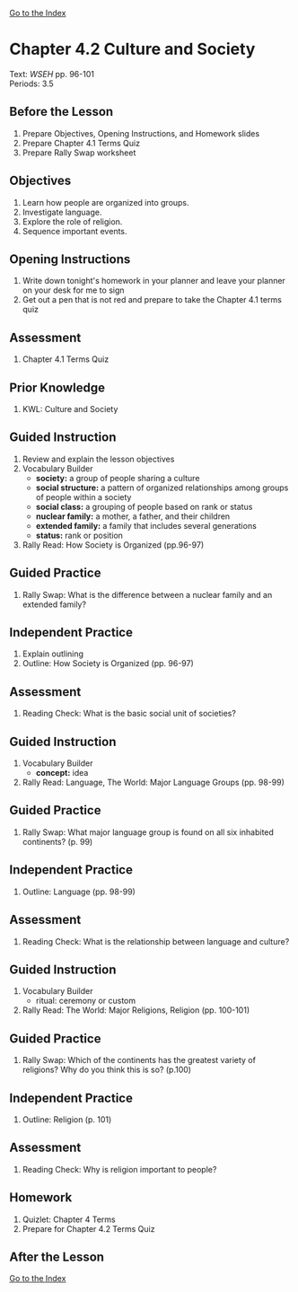[Go to the Index](index.html)

# Chapter 4.2 Culture and Society

Text: *WSEH* pp. 96-101  
Periods: 3.5

## Before the Lesson

1. Prepare Objectives, Opening Instructions, and Homework slides
2. Prepare Chapter 4.1 Terms Quiz
3. Prepare Rally Swap worksheet

## Objectives

1. Learn how people are organized into groups.
2. Investigate language.
3. Explore the role of religion.
4. Sequence important events.

## Opening Instructions

1. Write down tonight's homework in your planner and leave your planner on your desk for me to sign
2. Get out a pen that is not red and prepare to take the Chapter 4.1 terms quiz

## Assessment

1. Chapter 4.1 Terms Quiz

## Prior Knowledge

1. KWL: Culture and Society

## Guided Instruction

1. Review and explain the lesson objectives
2. Vocabulary Builder
    * **society:** a group of people sharing a culture
    * **social structure:** a pattern of organized relationships among groups of people within a society
    * **social class:** a grouping of people based on rank or status
    * **nuclear family:** a mother, a father, and their children
    * **extended family:** a family that includes several generations
    * **status:** rank or position
3. Rally Read: How Society is Organized (pp.96-97)

## Guided Practice

1. Rally Swap: What is the difference between a nuclear family and an extended family?

## Independent Practice

1. Explain outlining
2. Outline: How Society is Organized (pp. 96-97)

## Assessment

1. Reading Check: What is the basic social unit of societies?

## Guided Instruction

1. Vocabulary Builder
    * **concept:** idea
2. Rally Read: Language, The World: Major Language Groups (pp. 98-99)

## Guided Practice

1. Rally Swap: What major language group is found on all six inhabited continents? (p. 99)

## Independent Practice

1. Outline: Language (pp. 98-99)

## Assessment

1. Reading Check: What is the relationship between language and culture?

## Guided Instruction

1. Vocabulary Builder
   - ritual: ceremony or custom
2. Rally Read: The World: Major Religions, Religion (pp. 100-101)

## Guided Practice

1. Rally Swap: Which of the continents has the greatest variety of religions? Why do you think this is so? (p.100)

## Independent Practice

1. Outline: Religion (p. 101)

## Assessment

1. Reading Check: Why is religion important to people?

## Homework

1. Quizlet: Chapter 4 Terms
2. Prepare for Chapter 4.2 Terms Quiz

## After the Lesson

[Go to the Index](index.html)


